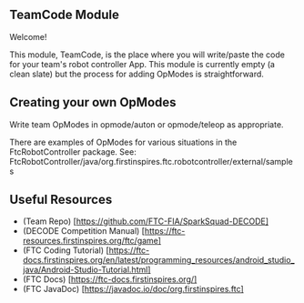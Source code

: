 ## TeamCode Module

Welcome!

This module, TeamCode, is the place where you will write/paste the code for your team's
robot controller App. This module is currently empty (a clean slate) but the
process for adding OpModes is straightforward.

## Creating your own OpModes

Write team OpModes in opmode/auton or opmode/teleop as appropriate.

There are examples of OpModes for various situations in the FtcRobotController package. See:
FtcRobotController/java/org.firstinspires.ftc.robotcontroller/external/samples

## Useful Resources
* (Team Repo) [https://github.com/FTC-FIA/SparkSquad-DECODE]
* (DECODE Competition Manual) [https://ftc-resources.firstinspires.org/ftc/game]
* (FTC Coding Tutorial) [https://ftc-docs.firstinspires.org/en/latest/programming_resources/android_studio_java/Android-Studio-Tutorial.html]
* (FTC Docs) [https://ftc-docs.firstinspires.org/]
* (FTC JavaDoc) [https://javadoc.io/doc/org.firstinspires.ftc]